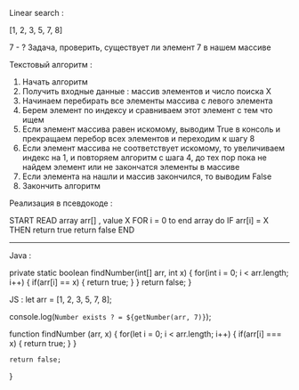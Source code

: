 Linear search :

[1, 2, 3, 5, 7, 8]

7 - ?
Задача, проверить, существует ли элемент 7 в нашем массиве

Текстовый алгоритм :
1) Начать алгоритм
2) Получить входные данные : массив элементов и число поиска Х
3) Начинаем перебирать все элементы массива с левого элемента
4) Берем элемент по индексу и сравниваем этот элемент с тем что ищем
5) Если элемент массива равен искомому, выводим True в консоль и
прекращаем перебор всех элементов и переходим к шагу 8
6) Если элемент массива не соответствует искомому, то увеличиваем индекс на 1,
и повторяем алгоритм с шага 4, до тех пор пока не найдем элемент или не закончатся
элементы в массиве
7) Если элемента на нашли и массив закончился, то выводим False
8) Закончить алгоритм


Реализация в псевдокоде :

START
READ array arr[] ,  value X
    FOR i = 0 to end array do
        IF arr[i] = X THEN
            return true
    return false
END

------------------------
Java :

private static boolean findNumber(int[] arr, int x) {
    for(int i = 0; i < arr.length; i++) {
        if(arr[i] == x) {
            return true;
        }
    }
    return false;
}

JS :
let arr = [1, 2, 3, 5, 7, 8];

console.log(`Number exists ? = ${getNumber(arr, 7)}`);

function findNumber (arr, x) {
    for(let i = 0; i < arr.length; i++) {
        if(arr[i] === x) {
            return true;
        }
    }

    return false;
}
